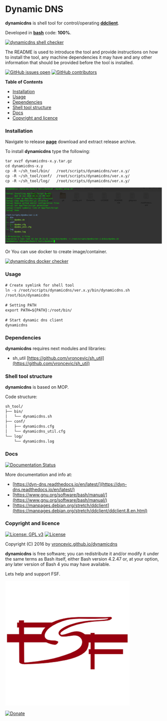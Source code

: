# Dynamic DNS

**dynamicdns** is shell tool for control/operating **[ddclient](https://help.dyn.com/ddclient/)**.

Developed in **[bash](https://en.wikipedia.org/wiki/Bash_(Unix_shell))** code: **100%**.

[![dynamicdns shell checker](https://github.com/vroncevic/dynamicdns/workflows/dynamicdns%20shell%20checker/badge.svg)](https://github.com/vroncevic/dynamicdns/actions?query=workflow%3A%22dynamicdns+shell+checker%22)

The README is used to introduce the tool and provide instructions on
how to install the tool, any machine dependencies it may have and any
other information that should be provided before the tool is installed.

[![GitHub issues open](https://img.shields.io/github/issues/vroncevic/dynamicdns.svg)](https://github.com/vroncevic/dynamicdns/issues) [![GitHub contributors](https://img.shields.io/github/contributors/vroncevic/dynamicdns.svg)](https://github.com/vroncevic/dynamicdns/graphs/contributors)

<!-- START doctoc generated TOC please keep comment here to allow auto update -->
<!-- DON'T EDIT THIS SECTION, INSTEAD RE-RUN doctoc TO UPDATE -->
**Table of Contents**

- [Installation](#installation)
- [Usage](#usage)
- [Dependencies](#dependencies)
- [Shell tool structure](#shell-tool-structure)
- [Docs](#docs)
- [Copyright and licence](#copyright-and-licence)

<!-- END doctoc generated TOC please keep comment here to allow auto update -->

### Installation

Navigate to release **[page](https://github.com/vroncevic/dynamicdns/releases)** download and extract release archive.

To install **dynamicdns** type the following:

```
tar xvzf dynamicdns-x.y.tar.gz
cd dynamicdns-x.y
cp -R ~/sh_tool/bin/   /root/scripts/dynamicdns/ver.x.y/
cp -R ~/sh_tool/conf/  /root/scripts/dynamicdns/ver.x.y/
cp -R ~/sh_tool/log/   /root/scripts/dynamicdns/ver.x.y/
```

![alt tag](https://raw.githubusercontent.com/vroncevic/dynamicdns/dev/docs/setup_tree.png)

Or You can use docker to create image/container.

[![dynamicdns docker checker](https://github.com/vroncevic/dynamicdns/workflows/dynamicdns%20docker%20checker/badge.svg)](https://github.com/vroncevic/dynamicdns/actions?query=workflow%3A%22dynamicdns+docker+checker%22)

### Usage

```
# Create symlink for shell tool
ln -s /root/scripts/dynamicdns/ver.x.y/bin/dynamicdns.sh /root/bin/dynamicdns

# Setting PATH
export PATH=${PATH}:/root/bin/

# Start dynamic dns client
dynamicdns
```

### Dependencies

**dynamicdns** requires next modules and libraries:
* sh_util [https://github.com/vroncevic/sh_util](https://github.com/vroncevic/sh_util)

### Shell tool structure

**dynamicdns** is based on MOP.

Code structure:
```
sh_tool/
├── bin/
│   └── dynamicdns.sh
├── conf/
│   ├── dynamicdns.cfg
│   └── dynamicdns_util.cfg
└── log/
    └── dynamicdns.log
```

### Docs

[![Documentation Status](https://readthedocs.org/projects/dyn-dns/badge/?version=latest)](https://dyn-dns.readthedocs.io/projects/dyn-dns/en/latest/?badge=latest)

More documentation and info at:
* [https://dyn-dns.readthedocs.io/en/latest/](https://dyn-dns.readthedocs.io/en/latest/)
* [https://www.gnu.org/software/bash/manual/](https://www.gnu.org/software/bash/manual/)
* [https://manpages.debian.org/stretch/ddclient](https://manpages.debian.org/stretch/ddclient/ddclient.8.en.html)

### Copyright and licence

[![License: GPL v3](https://img.shields.io/badge/License-GPLv3-blue.svg)](https://www.gnu.org/licenses/gpl-3.0) [![License](https://img.shields.io/badge/License-Apache%202.0-blue.svg)](https://opensource.org/licenses/Apache-2.0)

Copyright (C) 2016 by [vroncevic.github.io/dynamicdns](https://vroncevic.github.io/dynamicdns)

**dynamicdns** is free software; you can redistribute it and/or modify
it under the same terms as Bash itself, either Bash version 4.2.47 or,
at your option, any later version of Bash 4 you may have available.

Lets help and support FSF.

[![Free Software Foundation](https://raw.githubusercontent.com/vroncevic/dynamicdns/dev/docs/fsf-logo_1.png)](https://my.fsf.org/)

[![Donate](https://www.paypalobjects.com/en_US/i/btn/btn_donateCC_LG.gif)](https://my.fsf.org/donate/)
